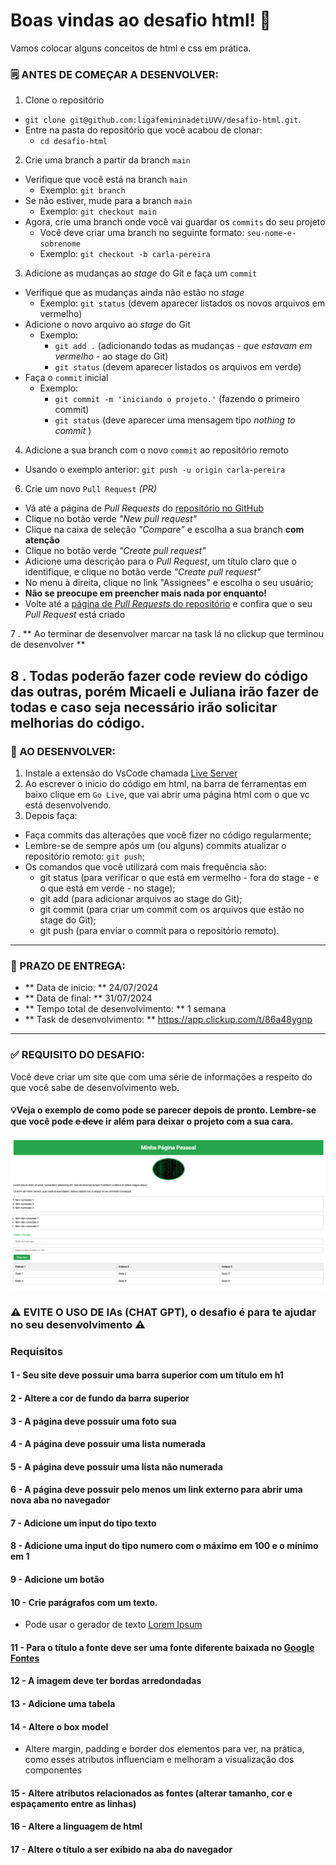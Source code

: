 # Boas vindas ao desafio html! 🩷

Vamos colocar alguns conceitos de html e css em prática.

### 🗒 ANTES DE COMEÇAR A DESENVOLVER:

1. Clone o repositório
  * `git clone git@github.com:ligafemininadetiUVV/desafio-html.git`.
  * Entre na pasta do repositório que você acabou de clonar:
    * `cd desafio-html`

2. Crie uma branch a partir da branch `main`
  * Verifique que você está na branch `main`
    * Exemplo: `git branch`
  * Se não estiver, mude para a branch `main`
    * Exemplo: `git checkout main`
  * Agora, crie uma branch onde você vai guardar os `commits` do seu projeto
    * Você deve criar uma branch no seguinte formato: `seu-nome-e-sobrenome`
    * Exemplo: `git checkout -b carla-pereira`

3. Adicione as mudanças ao _stage_ do Git e faça um `commit`
  * Verifique que as mudanças ainda não estão no _stage_
    * Exemplo: `git status` (devem aparecer listados os novos arquivos em vermelho)
  * Adicione o novo arquivo ao _stage_ do Git
      * Exemplo:
        * `git add .` (adicionando todas as mudanças - _que estavam em vermelho_ - ao stage do Git)
        * `git status` (devem aparecer listados os arquivos em verde)
  * Faça o `commit` inicial
      * Exemplo:
        * `git commit -m 'iniciando o projeto.'` (fazendo o primeiro commit)
        * `git status` (deve aparecer uma mensagem tipo _nothing to commit_ )

4. Adicione a sua branch com o novo `commit` ao repositório remoto
  * Usando o exemplo anterior: `git push -u origin carla-pereira`

6. Crie um novo `Pull Request` _(PR)_
  * Vá até a página de _Pull Requests_ do [repositório no GitHub](https://github.com/ligafemininadetiUVV/desafio-html/pulls)
  * Clique no botão verde _"New pull request"_
  * Clique na caixa de seleção _"Compare"_ e escolha a sua branch **com atenção**
  * Clique no botão verde _"Create pull request"_
  * Adicione uma descrição para o _Pull Request_, um título claro que o identifique, e clique no botão verde _"Create pull request"_
  * No menu à direita, clique no link "Assignees" e escolha o seu usuário;
  * **Não se preocupe em preencher mais nada por enquanto!**
  * Volte até a [página de _Pull Requests_ do repositório](https://github.com/ligafemininadetiUVV/desafio-html/pulls) e confira que o seu _Pull Request_ está criado

7 . ** Ao terminar de desenvolver marcar na task lá no clickup que terminou de desenvolver **

8 . Todas poderão fazer code review do código das outras, porém Micaeli e Juliana irão fazer de todas e caso seja necessário irão solicitar melhorias do código.  
-----

### 📝 AO DESENVOLVER:

1. Instale a extensão do VsCode chamada [Live Server](https://github.com/ritwickdey/vscode-live-server-plus-plus)
2. Ao escrever o inicio do código em html, na barra de ferramentas em baixo clique em `Go Live`, que vai abrir uma página html com o que vc está desenvolvendo.
3. Depois faça: 
 - Faça commits das alterações que você fizer no código regularmente;
 - Lembre-se de sempre após um (ou alguns) commits atualizar o repositório remoto: `git push`;
 - Os comandos que você utilizará com mais frequência são:
   - git status (para verificar o que está em vermelho - fora do stage - e o que está em verde - no stage);
   - git add (para adicionar arquivos ao stage do Git);
   - git commit (para criar um commit com os arquivos que estão no stage do Git);
   - git push (para enviar o commit para o repositório remoto).
-----

### 📅 PRAZO DE ENTREGA:

 - ** Data de inicio: ** 24/07/2024
 - ** Data de final: ** 31/07/2024
 - ** Tempo total de desenvolvimento: ** 1 semana
 - ** Task de desenvolvimento: ** https://app.clickup.com/t/86a48ygnp
-----

### ✅ REQUISITO DO DESAFIO:

Você deve criar um site que com uma série de informações a respeito do que você sabe de desenvolvimento web.

#### 💡Veja o exemplo de como pode se parecer depois de pronto. Lembre-se que você pode ~~e deve~~ ir além para deixar o projeto com a sua cara.

![exemplo](./exemplo.png)


### ⚠️ EVITE O USO DE IAs (CHAT GPT), o desafio é para te ajudar no seu desenvolvimento ⚠️


### Requisitos

#### 1 - Seu site deve possuir uma barra superior com um título em h1

#### 2 - Altere a cor de fundo da barra superior

#### 3 - A página deve possuir uma foto sua

#### 4 - A página deve possuir uma lista numerada

#### 5 - A página deve possuir uma lista não numerada

#### 6 - A página deve possuir pelo menos um link externo para abrir uma nova aba no navegador

#### 7 - Adicione um input do tipo texto

#### 8 - Adicione uma input do tipo numero com o máximo em 100 e o mínimo em 1

#### 9 - Adicione um botão

#### 10 - Crie parágrafos com um texto.

- Pode usar o gerador de texto [Lorem Ipsum](https://www.lipsum.com/)

#### 11 - Para o título a fonte deve ser uma fonte diferente baixada no [Google Fontes](https://fonts.google.com/)

#### 12 - A imagem deve ter bordas arredondadas

#### 13 - Adicione uma tabela 

#### 14 -  Altere o box model
- Altere margin, padding e border dos elementos para ver, na prática, como esses atributos influenciam e melhoram a visualização dos componentes

#### 15 - Altere atributos relacionados as fontes (alterar tamanho, cor e espaçamento entre as linhas)

#### 16 - Altere a linguagem de html

#### 17 - Altere o título a ser exibido na aba do navegador



